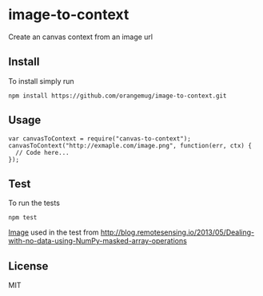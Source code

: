 # image-to-context
Create an canvas context from an image url


## Install
To install simply run

    npm install https://github.com/orangemug/image-to-context.git


## Usage

    var canvasToContext = require("canvas-to-context");
    canvasToContext("http://exmaple.com/image.png", function(err, ctx) {
      // Code here...
    });


## Test
To run the tests

    npm test

[Image](test/chla_8day_2013.png) used in the test from <http://blog.remotesensing.io/2013/05/Dealing-with-no-data-using-NumPy-masked-array-operations>


## License
MIT


